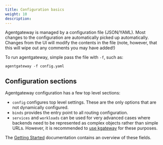 ```yaml
---
title: Configuration basics
weight: 10
description: 
---
```


Agentgateway is managed by a configuration file (JSON/YAML).
Most changes to the configuration are automatically picked up automatically.
Changes from the UI will modify the contents in the file (note, however, that this will wipe out any comments you may have added!)

To run agentgateway, simple pass the file with `-f`, such as:

```shell
agentgateway -f config.yaml
```

## Configuration sections

Agentgateway configuration has a few top level sections:

* `config` configures top level settings. These are the only options that are not dynamically configured.
* `binds` provides the entry point to all routing configuration.
* `services` and `workloads` can be used for very advanced cases where backends need to be represented as complex objects rather than simple URLs. However, it is recommended to [use kgateway](https://kgateway.dev/docs/agentgateway/) for these purposes.

The [Getting Started](/docs/quickstart/#basic-config) documentation contains an overview of these fields.
